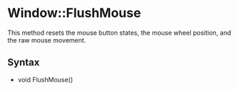 # Window::FlushMouse #
This method resets the mouse button states, the mouse wheel position, and the raw mouse movement.

## Syntax ##
- void FlushMouse()
